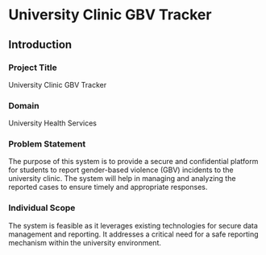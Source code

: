 # University Clinic GBV Tracker

## Introduction

### Project Title
University Clinic GBV Tracker

### Domain
University Health Services

### Problem Statement
The purpose of this system is to provide a secure and confidential platform for students to report gender-based violence (GBV) incidents to the university clinic. The system will help in managing and analyzing the reported cases to ensure timely and appropriate responses.

### Individual Scope
The system is feasible as it leverages existing technologies for secure data management and reporting. It addresses a critical need for a safe reporting mechanism within the university environment.
